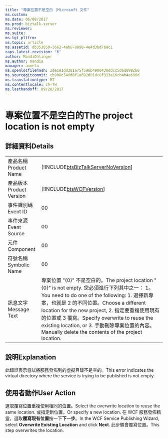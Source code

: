 ```yaml
---
title: "專案位置不是空白 |Microsoft 文件"
ms.custom: 
ms.date: 06/08/2017
ms.prod: biztalk-server
ms.reviewer: 
ms.suite: 
ms.tgt_pltfrm: 
ms.topic: article
ms.assetid: db353050-3662-4ab6-8898-4e4d3bd78ac1
caps.latest.revision: "6"
author: MandiOhlinger
ms.author: mandia
manager: anneta
ms.openlocfilehash: 2de1e1dd381a75f596b4980430ddcc5d6d8982b6
ms.sourcegitcommit: cb908c540d8f1a692d01dc8f313e16cb4b4e696d
ms.translationtype: MT
ms.contentlocale: zh-TW
ms.lasthandoff: 09/20/2017
---
```

# <a name="the-project-location-is-not-empty"></a><span data-ttu-id="1d6d2-102">專案位置不是空白的</span><span class="sxs-lookup"><span data-stu-id="1d6d2-102">The project location is not empty</span></span>
## <a name="details"></a><span data-ttu-id="1d6d2-103">詳細資料</span><span class="sxs-lookup"><span data-stu-id="1d6d2-103">Details</span></span>  
  
|||  
|-|-|  
|<span data-ttu-id="1d6d2-104">產品名稱</span><span class="sxs-lookup"><span data-stu-id="1d6d2-104">Product Name</span></span>|[!INCLUDE[btsBizTalkServerNoVersion](../includes/btsbiztalkservernoversion-md.md)]|  
|<span data-ttu-id="1d6d2-105">產品版本</span><span class="sxs-lookup"><span data-stu-id="1d6d2-105">Product Version</span></span>|[!INCLUDE[btsWCFVersion](../includes/btswcfversion-md.md)]|  
|<span data-ttu-id="1d6d2-106">事件識別碼</span><span class="sxs-lookup"><span data-stu-id="1d6d2-106">Event ID</span></span>|<span data-ttu-id="1d6d2-107">0</span><span class="sxs-lookup"><span data-stu-id="1d6d2-107">0</span></span>|  
|<span data-ttu-id="1d6d2-108">事件來源</span><span class="sxs-lookup"><span data-stu-id="1d6d2-108">Event Source</span></span>|<span data-ttu-id="1d6d2-109">0</span><span class="sxs-lookup"><span data-stu-id="1d6d2-109">0</span></span>|  
|<span data-ttu-id="1d6d2-110">元件</span><span class="sxs-lookup"><span data-stu-id="1d6d2-110">Component</span></span>|<span data-ttu-id="1d6d2-111">0</span><span class="sxs-lookup"><span data-stu-id="1d6d2-111">0</span></span>|  
|<span data-ttu-id="1d6d2-112">符號名稱</span><span class="sxs-lookup"><span data-stu-id="1d6d2-112">Symbolic Name</span></span>|<span data-ttu-id="1d6d2-113">0</span><span class="sxs-lookup"><span data-stu-id="1d6d2-113">0</span></span>|  
|<span data-ttu-id="1d6d2-114">訊息文字</span><span class="sxs-lookup"><span data-stu-id="1d6d2-114">Message Text</span></span>|<span data-ttu-id="1d6d2-115">專案位置 "{0}" 不是空白的。</span><span class="sxs-lookup"><span data-stu-id="1d6d2-115">The project location "{0}" is not empty.</span></span> <span data-ttu-id="1d6d2-116">您必須進行下列其中之一： 1。</span><span class="sxs-lookup"><span data-stu-id="1d6d2-116">You need to do one of the following: 1.</span></span> <span data-ttu-id="1d6d2-117">選擇新專案，也就是 2 的不同位置。</span><span class="sxs-lookup"><span data-stu-id="1d6d2-117">Choose a different location for the new project, 2.</span></span> <span data-ttu-id="1d6d2-118">指定要重複使用現有的位置或 3 覆寫。</span><span class="sxs-lookup"><span data-stu-id="1d6d2-118">Specify overwrite to reuse the existing location, or 3.</span></span> <span data-ttu-id="1d6d2-119">手動刪除專案位置的內容。</span><span class="sxs-lookup"><span data-stu-id="1d6d2-119">Manually delete the contents of the project location.</span></span>|  
  
## <a name="explanation"></a><span data-ttu-id="1d6d2-120">說明</span><span class="sxs-lookup"><span data-stu-id="1d6d2-120">Explanation</span></span>  
 <span data-ttu-id="1d6d2-121">此錯誤表示嘗試將服務發佈到的虛擬目錄不是空的。</span><span class="sxs-lookup"><span data-stu-id="1d6d2-121">This error indicates the virtual directory where the service is trying to be published is not empty.</span></span>  
  
## <a name="user-action"></a><span data-ttu-id="1d6d2-122">使用者動作</span><span class="sxs-lookup"><span data-stu-id="1d6d2-122">User Action</span></span>  
 <span data-ttu-id="1d6d2-123">選取覆寫位置重複使用相同的位置。</span><span class="sxs-lookup"><span data-stu-id="1d6d2-123">Select the overwrite location to reuse the same location.</span></span> <span data-ttu-id="1d6d2-124">或指定新位置。</span><span class="sxs-lookup"><span data-stu-id="1d6d2-124">Or specify a new location.</span></span>  <span data-ttu-id="1d6d2-125">在 WCF 服務發佈精靈，選取**覆寫現有位置**按一下**下一步**。</span><span class="sxs-lookup"><span data-stu-id="1d6d2-125">In the WCF Service Publishing Wizard, select **Overwrite Existing Location** and click **Next**.</span></span> <span data-ttu-id="1d6d2-126">此步驟會覆寫位置。</span><span class="sxs-lookup"><span data-stu-id="1d6d2-126">This step overwrites the location.</span></span>